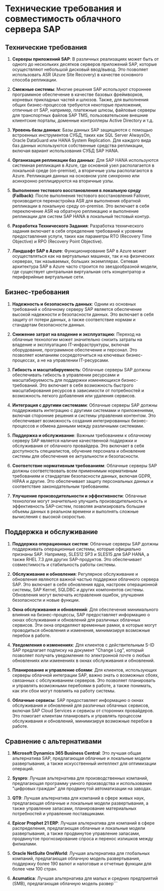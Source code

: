 # Технические требования и совместимость облачного сервера SAP

## Технические требования

1. **Серверы приложений SAP**: В различных реализациях может быть от одного до нескольких десятков серверов приложений SAP, которые осуществляют небольшой дисковый ввод/вывод. Это позволяет использовать ASR (Azure Site Recovery) в качестве основного способа репликации.

2. **Смежные системы**: Многие решения SAP используют стороннее программное обеспечение в качестве базовых фреймворков, корневых прикладных частей и шлюзов. Также, для выполнения общих бизнес-процессов требуются некоторые приложения, отличные от SAP, например, платежные шлюзы, файловые серверы для транспортных файлов SAP TMS, пользовательские внешние клиентские порталы, доменные контроллеры Active Directory и т.д.

3. **Уровень базы данных**: Базы данных SAP защищаются с помощью встроенных инструментов СУБД, таких как SQL Server AlwaysOn, Oracle DataGuard или HANA System Replication. Для каждого вида баз данных используются собственные средства репликации, включая вариант использования СУБД SAP HANA.

4. **Организация репликации баз данных**: Для SAP HANA используются системная репликация в Azure, где основной узел располагается в локальной среде (on-premise), а вторичные узлы располагаются в Azure. Репликация данных на основном узле синхронно или асинхронно реплицируются на вторичные узлы.

5. **Выполнение тестового восстановления в локальную среду (Failback)**: После выполнения тестового восстановления Failover, производится перенастройка ASR для выполнения обратной репликации в локальную среду on-premise. Это включает в себя переключение ASR на обратную репликацию и выполнение репликации для систем SAP HANA в локальный тестовый контур.

6. **Разработка Технического Задания**: Разработка технического задания включает в себя определение требований к уровням предоставления услуги, таких как параметры RTO (Recovery Time Objective) и RPO (Recovery Point Objective).

7. **Ландшафт SAP в Azure**: Функционирование SAP в Azure может осуществляться как на виртуальных машинах, так и на физических серверах, так называемых, больших экземплярах. Сетевая архитектура SAP в Azure часто строится по звездообразной модели, где существует центральная виртуальная сеть концентратор и периферийные виртуальные сети.

## Бизнес-требования

1. **Надежность и безопасность данных**: Одним из основных требований к облачному серверу SAP является обеспечение высокой надежности и безопасности данных. Это включает в себя защиту от потери данных, а также соответствие нормам и стандартам безопасности данных.

2. **Снижение затрат на владение и эксплуатацию**: Переход на облачные технологии может значительно снизить затраты на владение и эксплуатацию IT-инфраструктуры, включая оборудование, программное обеспечение и персонал. Это позволяет компаниям сосредоточиться на ключевых бизнес-процессах, а не на управлении IT-ресурсами.

3. **Гибкость и масштабируемость**: Облачные серверы SAP должны обеспечивать гибкость в управлении ресурсами и масштабируемость для поддержки изменяющихся бизнес-требований. Это включает в себя возможность быстрого масштабирования ресурсов в зависимости от потребностей и возможность легкого добавления или удаления сервисов.

4. **Интеграция с другими системами**: Облачные серверы SAP должны поддерживать интеграцию с другими системами и приложениями, включая сторонние решения и системы управления контентом. Это обеспечивает возможность создания интегрированных бизнес-процессов и обмена данными между различными системами.

5. **Поддержка и обслуживание**: Важным требованием к облачному серверу SAP является наличие качественной поддержки и обслуживания от облачного провайдера. Это включает в себя доступность специалистов, обучение персонала и обновление системы для обеспечения ее актуальности и безопасности.

6. **Соответствие нормативным требованиям**: Облачные серверы SAP должны соответствовать всем применимым нормативным требованиям и стандартам безопасности данных, включая GDPR, HIPAA и другие. Это обеспечивает защиту персональных данных и соответствие законодательным требованиям.

7. **Улучшение производительности и эффективности**: Облачные технологии могут значительно улучшить производительность и эффективность SAP-систем, позволяя анализировать большие объемы данных в реальном времени и выполнять сложные вычисления с высокой скоростью.

## Поддержка и обслуживание

1. **Поддержка операционных систем**: Облачные серверы SAP должны поддерживать операционные системы, которые официально признаны SAP. Например, SLES12 SP3 и SLES15 для SAP HANA, а также RHEL 7.3 для других SAP-продуктов. Это обеспечивает совместимость и стабильность работы системы.

2. **Обслуживание и обновления**: Регулярное обслуживание и обновления являются важной частью поддержки облачного сервера SAP. Это включает в себя обновления ядра, настроек операционной системы, SAP Kernel, SQLDBC и других компонентов системы. Обновления могут включать исправления ошибок, улучшения безопасности и новые функции.

3. **Окна обслуживания и обновлений**: Для обеспечения минимального влияния на бизнес-процессы, SAP предоставляет информацию о окнах обслуживания и обновлений для различных облачных сервисов. Эти окна определяют временные рамки, в которые могут проводиться обновления и изменения, минимизируя возможные перебои в работе.

4. **Уведомления о изменениях**: Для клиентов с действительным S-ID SAP предлагает подписку на документ "Change Log", который позволяет получать уведомления по электронной почте о любых обновлениях или изменениях в окнах обслуживания и обновлений.

5. **Планирование и управление сбоями**: Для клиентов, использующих серверы облачной интеграции SAP, важно знать о возможных сбоях, связанных с обслуживанием серверов. Это позволяет планировать и управлять возможными перебоями в работе, а также понимать, как эти сбои могут повлиять на работу системы.

6. **Облачные сервисы**: SAP предоставляет информацию о окнах обслуживания и обновлений для различных облачных сервисов, включая SAP Cloud Services и сервисы от сторонних провайдеров. Это помогает клиентам планировать и управлять процессом обслуживания и обновлений, минимизируя возможные перебои в работе.

## Сравнение с альтернативами

1. **Microsoft Dynamics 365 Business Central**: Это лучшая общая альтернатива SAP, предлагающая облачные и локальные модели развертывания, а также искусственный интеллект для оптимизации операций.

2. **Syspro**: Лучшая альтернатива для производственных компаний, предлагающая программу умного производства и использование "цифровых граждан" для продвинутой автоматизации на заводах.

3. **QT9**: Лучшая альтернатива для компаний в сфере живых наук, предлагающая облачные и локальные модели развертывания, а также управление запасами, планирование материальных потребностей и управление поставщиками.

4. **Epicor Prophet 21 ERP**: Лучшая альтернатива для компаний в сфере распределения, предлагающая облачные и локальные модели развертывания, а также продвинутое управление запасами, продвинутое прогнозирование спроса и перенос излишков между филиалами.

5. **Oracle NetSuite OneWorld**: Лучшая альтернатива для глобальных компаний, предлагающая облачную модель развертывания, поддержку более 190 валют и налоговые и отчетные функции для более чем 100 стран.

6. **Acumatica**: Лучшая альтернатива для малых и средних предприятий (SMB), предлагающая облачную модель развер```




